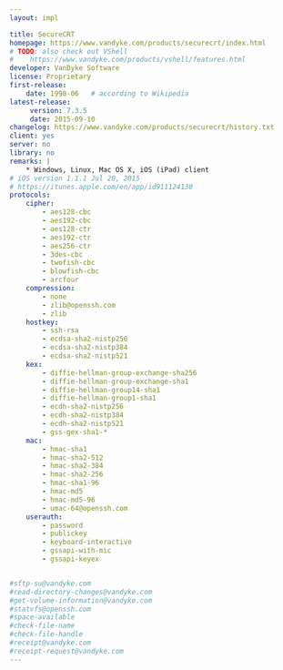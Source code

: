 ```yaml
---
layout: impl

title: SecureCRT
homepage: https://www.vandyke.com/products/securecrt/index.html
# TODO: also check out VShell
#    https://www.vandyke.com/products/vshell/features.html
developer: VanDyke Software
license: Proprietary
first-release:
    date: 1998-06   # according to Wikipedia
latest-release:
     version: 7.3.5
     date: 2015-09-10
changelog: https://www.vandyke.com/products/securecrt/history.txt
client: yes
server: no
library: no
remarks: |
    * Windows, Linux, Mac OS X, iOS (iPad) client
# iOS version 1.1.1 Jul 20, 2015
# https://itunes.apple.com/en/app/id911124130
protocols:
    cipher:
        - aes128-cbc
        - aes192-cbc
        - aes128-ctr
        - aes192-ctr
        - aes256-ctr
        - 3des-cbc
        - twofish-cbc
        - blowfish-cbc
        - arcfour
    compression:
        - none
        - zlib@openssh.com
        - zlib
    hostkey:
        - ssh-rsa
        - ecdsa-sha2-nistp256
        - ecdsa-sha2-nistp384
        - ecdsa-sha2-nistp521
    kex:
        - diffie-hellman-group-exchange-sha256
        - diffie-hellman-group-exchange-sha1
        - diffie-hellman-group14-sha1
        - diffie-hellman-group1-sha1
        - ecdh-sha2-nistp256
        - ecdh-sha2-nistp384
        - ecdh-sha2-nistp521
        - gss-gex-sha1-*
    mac:
        - hmac-sha1
        - hmac-sha2-512
        - hmac-sha2-384
        - hmac-sha2-256
        - hmac-sha1-96
        - hmac-md5
        - hmac-md5-96
        - umac-64@openssh.com
    userauth:
        - password
        - publickey
        - keyboard-interactive
        - gssapi-with-mic
        - gssapi-keyex


#sftp-su@vandyke.com
#read-directory-changes@vandyke.com
#get-volume-information@vandyke.com
#statvfs@openssh.com
#space-available
#check-file-name
#check-file-handle
#receipt@vandyke.com
#receipt-request@vandyke.com
---
```

